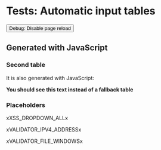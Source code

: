 # Tests: Automatic input tables

<button class="md-button md-button--primary" onclick="PlaceholderPlugin.debug_disable_reload()">Debug: Disable page reload</button>


## Generated with JavaScript

<div class="auto-input-table" data-columns="name,input,value,description"></div>

### Second table

It is also generated with JavaScript:

<div class="auto-input-table" data-columns="description-or-name,input"><b>You should see this text instead of a fallback table</b></div>

### Placeholders

xXSS_DROPDOWN_ALLx

xVALIDATOR_IPV4_ADDRESSx

xVALIDATOR_FILE_WINDOWSx
